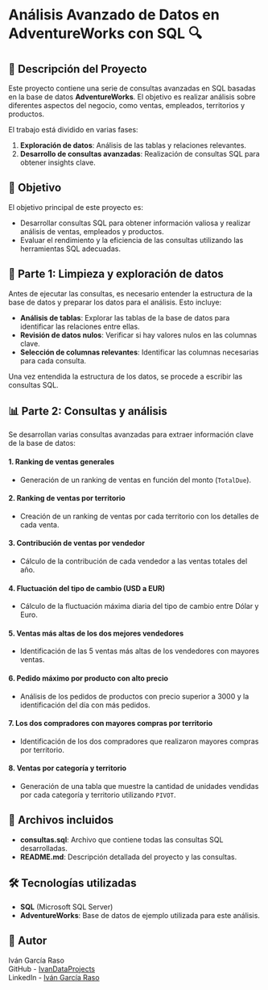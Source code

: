 # Análisis Avanzado de Datos en AdventureWorks con SQL 🔍

## 📌 Descripción del Proyecto

Este proyecto contiene una serie de consultas avanzadas en SQL basadas en la base de datos **AdventureWorks**. El objetivo es realizar análisis sobre diferentes aspectos del negocio, como ventas, empleados, territorios y productos.

El trabajo está dividido en varias fases:

1. **Exploración de datos**: Análisis de las tablas y relaciones relevantes.
2. **Desarrollo de consultas avanzadas**: Realización de consultas SQL para obtener insights clave.

## 🎯 Objetivo

El objetivo principal de este proyecto es:

- Desarrollar consultas SQL para obtener información valiosa y realizar análisis de ventas, empleados y productos.
- Evaluar el rendimiento y la eficiencia de las consultas utilizando las herramientas SQL adecuadas.

## 🧹 Parte 1: Limpieza y exploración de datos

Antes de ejecutar las consultas, es necesario entender la estructura de la base de datos y preparar los datos para el análisis. Esto incluye:

- **Análisis de tablas**: Explorar las tablas de la base de datos para identificar las relaciones entre ellas.
- **Revisión de datos nulos**: Verificar si hay valores nulos en las columnas clave.
- **Selección de columnas relevantes**: Identificar las columnas necesarias para cada consulta.

Una vez entendida la estructura de los datos, se procede a escribir las consultas SQL.

## 📊 Parte 2: Consultas y análisis

Se desarrollan varias consultas avanzadas para extraer información clave de la base de datos:

#### 1. **Ranking de ventas generales**
   - Generación de un ranking de ventas en función del monto (`TotalDue`).

#### 2. **Ranking de ventas por territorio**
   - Creación de un ranking de ventas por cada territorio con los detalles de cada venta.

#### 3. **Contribución de ventas por vendedor**
   - Cálculo de la contribución de cada vendedor a las ventas totales del año.

#### 4. **Fluctuación del tipo de cambio (USD a EUR)**
   - Cálculo de la fluctuación máxima diaria del tipo de cambio entre Dólar y Euro.

#### 5. **Ventas más altas de los dos mejores vendedores**
   - Identificación de las 5 ventas más altas de los vendedores con mayores ventas.

#### 6. **Pedido máximo por producto con alto precio**
   - Análisis de los pedidos de productos con precio superior a 3000 y la identificación del día con más pedidos.

#### 7. **Los dos compradores con mayores compras por territorio**
   - Identificación de los dos compradores que realizaron mayores compras por territorio.

#### 8. **Ventas por categoría y territorio**
   - Generación de una tabla que muestre la cantidad de unidades vendidas por cada categoría y territorio utilizando `PIVOT`.

## 📁 Archivos incluidos

- **consultas.sql**: Archivo que contiene todas las consultas SQL desarrolladas.
- **README.md**: Descripción detallada del proyecto y las consultas.

## 🛠️ Tecnologías utilizadas

- **SQL** (Microsoft SQL Server)
- **AdventureWorks**: Base de datos de ejemplo utilizada para este análisis.

## 🚀 Autor

Iván García Raso  
GitHub - [IvanDataProjects](https://github.com/IvanDataProjects)  
LinkedIn - [Iván García Raso](https://www.linkedin.com/in/ivan-garcia-raso)
